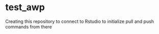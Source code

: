 # test_awp
Creating this repository to connect to Rstudio  to initialize pull and push commands from there
